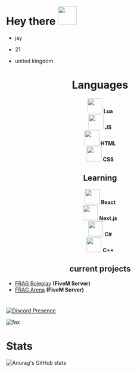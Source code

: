 
<h1>
  Hey there
  <img src="https://media.giphy.com/media/hvRJCLFzcasrR4ia7z/giphy.gif" width="50px"/>
</h1>

- jay

- 21

- united kingdom

<center>

# Languages

<img width="40" src="https://upload.wikimedia.org/wikipedia/commons/c/cf/Lua-Logo.svg" /> <b>Lua</b><br>
<img width="40" src="https://cdn.iconscout.com/icon/premium/png-256-thumb/javascript-2752148-2284965.png?f=webp" /> <b>JS</b><br>
<img width="40" src="https://cdn-icons-png.flaticon.com/256/174/174854.png" /> <b>HTML</b><br>
<img width="40" src="https://diziglobalsolution.com/wp-content/uploads/2023/04/logo-css-3-1536.png" /> <b>CSS</b><br>

## Learning

<img width="40" src="https://github.com/FragStudios/FragStudios/assets/116266395/81a0a08b-b459-4009-a26a-ae19ea9c9140" /> <b>React</b><br>
<img width="40" src="https://www.drupal.org/files/project-images/nextjs-icon-dark-background.png" /> <b>Next.js</b><br>
<img width="40" src="https://piyushvscode.gallerycdn.vsassets.io/extensions/piyushvscode/nodejs-snippets/0.0.2/1575178663150/Microsoft.VisualStudio.Services.Icons.Default" /> <b>C#</b><br>
<img width="40" src="https://upload.wikimedia.org/wikipedia/commons/thumb/1/18/ISO_C%2B%2B_Logo.svg/800px-ISO_C%2B%2B_Logo.svg.png" /> <b>C++</b><br>

</center>

<p align="center">
  
</p>

<p align="center">

</p>

<h2 align="center">current projects</h2>

- [FRAG Roleplay](https://discord.gg/ZQUrfnhr2U) **(FiveM Server)**
- [FRAG Arena](https://discord.gg/uDVGvzcjqF) **(FiveM Server)**

<h1>
</h1>

[![Discord Presence](https://lanyard-profile-readme.vercel.app/api/425377411161391104?theme=dark&bg=000000&animated=true&hideDiscrim=false&borderRadius=10px&idleMessage=Pay%20Me%20To%20Write%20You%20Code)](https://discord.com/users/425377411161391104)

<img src="https://komarev.com/ghpvc/?username=Jay-Founder-SCRP&color=blue" alt="fax" width="" height="">

# Stats
![Anurag's GitHub stats](https://github-readme-stats.vercel.app/api?username=fragstudios&show_icons=true&theme=merko)

